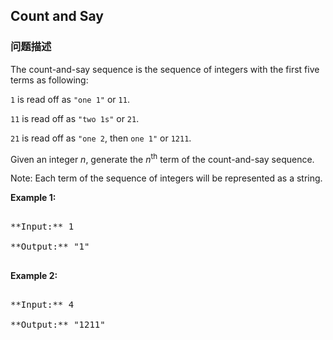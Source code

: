 ## Count and Say  
### 问题描述
The count-and-say sequence is the sequence of integers with the first five terms as following:


`1` is read off as `"one 1"` or `11`.<br />
`11` is read off as `"two 1s"` or `21`.<br />
`21` is read off as `"one 2`, then `one 1"` or `1211`.<br />



Given an integer *n*, generate the *n*<sup>th</sup> term of the count-and-say sequence.



Note: Each term of the sequence of integers will be represented as a string.


**Example 1:**
<pre>
**Input:** 1
**Output:** "1"
</pre>


**Example 2:**
<pre>
**Input:** 4
**Output:** "1211"
</pre>

